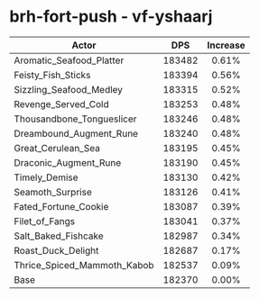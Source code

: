 # brh-fort-push - vf-yshaarj
| Actor | DPS | Increase |
|---|:---:|:---:|
|Aromatic_Seafood_Platter|183482|0.61%|
|Feisty_Fish_Sticks|183394|0.56%|
|Sizzling_Seafood_Medley|183315|0.52%|
|Revenge_Served_Cold|183253|0.48%|
|Thousandbone_Tongueslicer|183246|0.48%|
|Dreambound_Augment_Rune|183240|0.48%|
|Great_Cerulean_Sea|183195|0.45%|
|Draconic_Augment_Rune|183190|0.45%|
|Timely_Demise|183130|0.42%|
|Seamoth_Surprise|183126|0.41%|
|Fated_Fortune_Cookie|183087|0.39%|
|Filet_of_Fangs|183041|0.37%|
|Salt_Baked_Fishcake|182987|0.34%|
|Roast_Duck_Delight|182687|0.17%|
|Thrice_Spiced_Mammoth_Kabob|182537|0.09%|
|Base|182370|0.00%|
